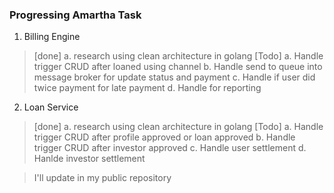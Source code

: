 ### Progressing Amartha Task
1. Billing Engine
> [done]
a. research using clean architecture in golang
> [Todo]
a. Handle trigger CRUD after loaned using channel
b. Handle send to queue into message broker for update status and payment
c. Handle if user did twice payment for late payment
d. Handle for reporting

2. Loan Service
> [done]
a. research using clean architecture in golang
> [Todo]
a. Handle trigger CRUD after profile approved or loan approved
b. Handle trigger CRUD after investor approved
c. Handle user settlement
d. Hanlde investor settlement

> I'll update in my public repository
